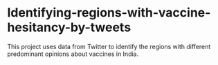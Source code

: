 # Identifying-regions-with-vaccine-hesitancy-by-tweets
This project uses data from Twitter to identify the regions with different predominant opinions about vaccines in India.
